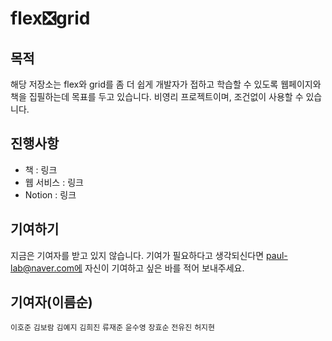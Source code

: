 # flex❎grid

## 목적
해당 저장소는 flex와 grid를 좀 더 쉽게 개발자가 접하고 학습할 수 있도록 웹페이지와 책을 집필하는데 목표를 두고 있습니다. 비영리 프로젝트이며, 조건없이 사용할 수 있습니다.

## 진행사항
* 책 : 링크
* 웹 서비스 : 링크
* Notion : 링크

## 기여하기
지금은 기여자를 받고 있지 않습니다. 기여가 필요하다고 생각되신다면 paul-lab@naver.com에 자신이 기여하고 싶은 바를 적어 보내주세요.

## 기여자(이름순)
`이호준`
`김보람`
`김예지`
`김희진`
`류재준`
`윤수영`
`장효순`
`전유진`
`허지현`
